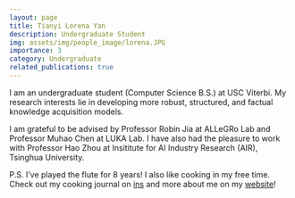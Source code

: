 ```yaml
---
layout: page
title: Tianyi Lorena Yan
description: Undergraduate Student
img: assets/img/people_image/lorena.JPG
importance: 3
category: Undergraduate
related_publications: true
---
```



I am an undergraduate student (Computer Science B.S.) at USC Viterbi. My research interests lie in developing more robust, structured, and factual knowledge acquisition models.

I am grateful to be advised by Professor Robin Jia at ALLeGRo Lab and Professor Muhao Chen at LUKA Lab. I have also had the pleasure to work with Professor Hao Zhou at Insititute for AI Industry Research (AIR), Tsinghua University.

P.S. I’ve played the flute for 8 years! I also like cooking in my free time. Check out my cooking journal on <a href=“https://www.instagram.com/lorenayannnnn_foodie_mix/” target=“_blank”>ins<a/> and more about me on my <a href=“https://tianyi-lorena-yan-me.web.app/” target=“_blank”>website<a/>! 